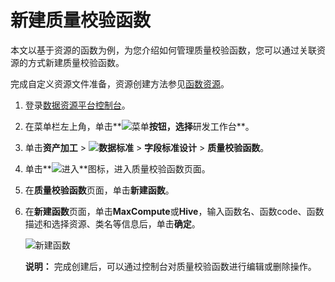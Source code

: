 # 新建质量校验函数

本文以基于资源的函数为例，为您介绍如何管理质量校验函数，您可以通过关联资源的方式新建质量校验函数。

完成自定义资源文件准备，资源创建方法参见[函数资源]()。

1.  登录[数据资源平台控制台](https://dataq.console.aliyun.com)。

2.  在菜单栏左上角，单击**![菜单](https://static-aliyun-doc.oss-accelerate.aliyuncs.com/assets/img/zh-CN/6504337061/p188771.png)**按钮，选择**研发工作台**。

3.  单击**资产加工** \> **![数据标准](https://static-aliyun-doc.oss-accelerate.aliyuncs.com/assets/img/zh-CN/6358100161/p208862.png)** \> **字段标准设计** \> **质量校验函数**。

4.  单击**![进入](https://static-aliyun-doc.oss-accelerate.aliyuncs.com/assets/img/zh-CN/6504337061/p188815.png)**图标，进入质量校验函数页面。

5.  在**质量校验函数**页面，单击**新建函数**。

6.  在**新建函数**页面，单击**MaxCompute**或**Hive**，输入函数名、函数code、函数描述和选择资源、类名等信息后，单击**确定**。

    ![新建函数](https://static-aliyun-doc.oss-accelerate.aliyuncs.com/assets/img/zh-CN/7476160161/p224018.png)

    **说明：** 完成创建后，可以通过控制台对质量校验函数进行编辑或删除操作。


